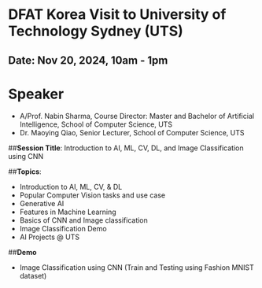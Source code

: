 # DFAT Korea Visit to University of Technology Sydney (UTS)

## **Date:** Nov 20, 2024, 10am - 1pm

# **Speaker**
* A/Prof. Nabin Sharma, Course Director: Master and Bachelor of Artificial Intelligence, School of Computer Science,  UTS
* Dr. Maoying Qiao, Senior Lecturer, School of Computer Science, UTS

##**Session Title**: Introduction to AI, ML, CV, DL, and Image Classification using CNN

##**Topics**:
* Introduction to AI, ML, CV, & DL
* Popular Computer Vision tasks and use case
* Generative AI
* Features in Machine Learning
* Basics of CNN and Image classification  
* Image Classification Demo
* AI Projects @ UTS

##**Demo**
* Image Classification using CNN (Train and Testing using Fashion MNIST dataset)



